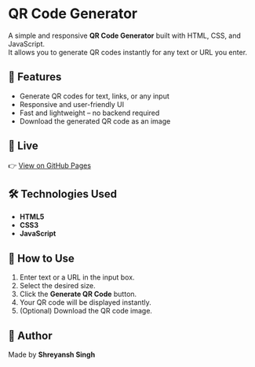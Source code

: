 # QR Code Generator

A simple and responsive **QR Code Generator** built with HTML, CSS, and JavaScript.  
It allows you to generate QR codes instantly for any text or URL you enter.  

## 🚀 Features
- Generate QR codes for text, links, or any input
- Responsive and user-friendly UI
- Fast and lightweight – no backend required
- Download the generated QR code as an image

## 🚀 Live
👉 [View on GitHub Pages](https://shreyansh157.github.io/qr-code-generator/)

## 🛠️ Technologies Used
- **HTML5**
- **CSS3**
- **JavaScript**

## 📌 How to Use
1. Enter text or a URL in the input box.
2. Select the desired size.
3. Click the **Generate QR Code** button.
4. Your QR code will be displayed instantly.
5. (Optional) Download the QR code image.

## 👤 Author
Made by **Shreyansh Singh**
